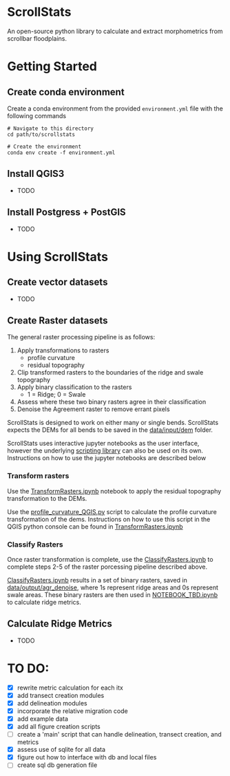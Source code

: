 # ScrollStats

An open-source python library to calculate and extract morphometrics from scrollbar floodplains.


# Getting Started

## Create conda environment
Create a conda environment from the provided `environment.yml` file with the following commands
```shell
# Navigate to this directory
cd path/to/scrollstats

# Create the environment
conda env create -f environment.yml
```

## Install QGIS3
- TODO
## Install Postgress + PostGIS 
- TODO


# Using ScrollStats

## Create vector datasets
- TODO
## Create Raster datasets
The general raster processing pipeline is as follows:
1. Apply transformations to rasters
    - profile curvature  
    - residual topography
2. Clip transformed rasters to the boundaries of the ridge and swale topography
3. Apply binary classification to the rasters
    - 1 = Ridge; 0 = Swale
4. Assess where these two binary rasters agree in their classification
5. Denoise the Agreement raster to remove errant pixels

ScrollStats is designed to work on either many or single bends. ScrollStats expects the DEMs for all bends to be saved in the [data/input/dem](data/input/dem) folder.

ScrollStats uses interactive jupyter notebooks as the user interface, however the underlying [scripting library](scrollstats) can also be used on its own. Instructions on how to use the jupyter notebooks are described below

### Transform rasters
Use the [TransformRasters.ipynb](TransformRasters.ipynb) notebook to apply the residual topography transformation to the DEMs.

Use the [profile_curvature_QGIS.py]() script to calculate the profile curvature transformation of the dems. Instructions on how to use this script in the QGIS python console can be found in [TransformRasters.ipynb](TransformRasters.ipynb)

### Classify Rasters
Once raster transformation is complete, use the [ClassifyRasters.ipynb](ClassifyRasters.ipynb) to complete steps 2-5 of the raster porcessing pipeline described above. 

[ClassifyRasters.ipynb](ClassifyRasters.ipynb) results in a set of binary rasters, saved in [data/output/agr_denoise](data/output/agr_denoise), where 1s represent ridge areas and 0s represent swale areas. These binary rasters are then used in [NOTEBOOK_TBD.ipynb]() to calculate ridge metrics.

## Calculate Ridge Metrics
- TODO





# TO DO:
- [x] rewrite metric calculation for each itx
- [x] add transect creation modules
- [x] add delineation modules
- [x] incorporate the relative migration code
- [x] add example data 
- [x] add all figure creation scripts
- [ ] create a 'main' script that can handle delineation, transect creation, and metrics
- [x] assess use of sqlite for all data
- [x] figure out how to interface with db and local files
- [ ] create sql db generation file
